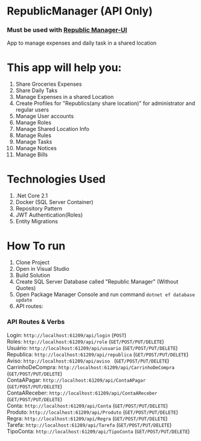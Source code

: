 # RepublicManager (API Only) #
### Must be used with [Republic Manager-UI](https://github.com/Jhonatan-de-Souza/RepublicManager-UI)

App to manage expenses and daily task in a shared location

# This app will help you:

1. Share Groceries Expenses
2. Share Daily Taks
3. Manage Expenses in a shared Location
4. Create Profiles for "Republics(any share location)" for administrator and regular users
5. Manage User accounts
6. Manage Roles 
7. Manage Shared Location Info
8. Manage Rules
9. Manage Tasks
10. Manage Notices
11. Manage Bills

# Technologies Used
1. .Net Core 2.1
2. Docker (SQL Server Container)
3. Repository Pattern
4. JWT Authentication(Roles)
5. Entity Migrations

# How To run ##

1. Clone Project
2. Open in Visual Studio
3. Build Solution
4. Create SQL Server Database called "Republic Manager" (Without Quotes)
5. Open Package Manager Console and run command `dotnet ef database update`
6. API routes:

### API Routes & Verbs ###

Login: `http://localhost:61209/api/login` (`POST`)  
Roles: `http://localhost:61209/api/role`  (`GET/POST/PUT/DELETE`)  
Usuário: `http://localhost:61209/api/usuario`  (`GET/POST/PUT/DELETE`)  
Republica: `http://localhost:61209/api/republica`  (`GET/POST/PUT/DELETE`)  
Aviso: `http://localhost:61209/api/aviso `  (`GET/POST/PUT/DELETE`)  
CarrinhoDeCompra: `http://localhost:61209/api/CarrinhoDeCompra`  (`GET/POST/PUT/DELETE`)  
ContaAPagar: `http://localhost:61209/api/ContaAPagar`  (`GET/POST/PUT/DELETE`)  
ContaAReceber: `http://localhost:61209/api/ContaAReceber`  (`GET/POST/PUT/DELETE`)  
Conta: `http://localhost:61209/api/Conta`  (`GET/POST/PUT/DELETE`)  
Produto: `http://localhost:61209/api/Produto`  (`GET/POST/PUT/DELETE`)  
Regra: `http://localhost:61209/api/Regra`  (`GET/POST/PUT/DELETE`)  
Tarefa: `http://localhost:61209/api/Tarefa`  (`GET/POST/PUT/DELETE`)  
TipoConta: `http://localhost:61209/api/TipoConta`  (`GET/POST/PUT/DELETE`)  
